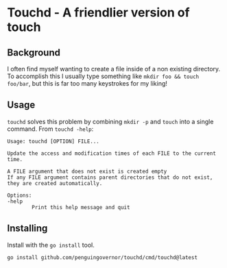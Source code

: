 # Touchd - A friendlier version of touch

## Background

I often find myself wanting to create a file inside of a non existing directory.
To accomplish this I usually type something like `mkdir foo && touch foo/bar`, but this is far too many keystrokes for my liking!

## Usage

`touchd` solves this problem by combining `mkdir -p` and `touch` into a single command. From `touchd -help`:

```
Usage: touchd [OPTION] FILE...

Update the access and modification times of each FILE to the current time.

A FILE argument that does not exist is created empty
If any FILE argument contains parent directories that do not exist, they are created automatically.

Options:
-help
        Print this help message and quit
```

## Installing

Install with the `go install` tool.

```shell
go install github.com/penguingovernor/touchd/cmd/touchd@latest
```
